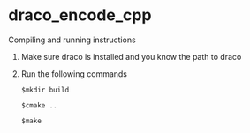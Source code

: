 # draco_encode_cpp

Compiling and running instructions

1. Make sure draco is installed and you know the path to draco
2. Run the following commands

    `$mkdir build` 
  
    `$cmake ..` 
  
    `$make`
  
  
